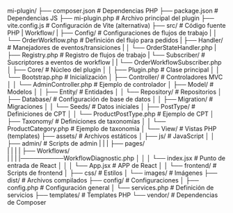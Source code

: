 mi-plugin/
├── composer.json               # Dependencias PHP
├── package.json                # Dependencias JS
├── mi-plugin.php               # Archivo principal del plugin
├── vite.config.js              # Configuración de Vite (alternativa)
├── src/                        # Código fuente PHP
|   Workflow/
|   ├── Config/              # Configuraciones de flujos de trabajo
|   │   └── OrderWorkflow.php  # Definición del flujo para pedidos
|   ├── Handler/             # Manejadores de eventos/transiciones
|   │   └── OrderStateHandler.php
|   ├── Registry.php         # Registro de flujos de trabajo 
|   └── Subscriber/          # Suscriptores a eventos de workflow
|   |    └── OrderWorkflowSubscriber.php 
│   ├── Core/                   # Núcleo del plugin
│   │   ├── Plugin.php          # Clase principal 
│   │   └── Bootstrap.php       # Inicialización
│   ├── Controller/             # Controladores MVC
│   │   └── AdminController.php # Ejemplo de controlador
│   ├── Model/                  # Modelos
│   │   ├── Entity/             # Entidades
│   │   └── Repository/         # Repositorios
│   ├── Database/               # Configuración de base de datos
│   │   ├── Migration/          # Migraciones
│   │   └── Seeds/              # Datos iniciales
│   ├── PostType/               # Definiciones de CPT
│   │   └── ProductPostType.php # Ejemplo de CPT
│   ├── Taxonomy/               # Definiciones de taxonomías
│   │   └── ProductCategory.php # Ejemplo de taxonomía
│   └── View/                   # Vistas PHP (templates)
├── assets/                     # Archivos estáticos
│   ├── js/                     # JavaScript
│   │   ├── admin/              # Scripts de admin
|   |   |    ├── pages/     
|   |   |    |     ├── Workflows/   
|   |   |    |──────────WorkflowDiagnostic.php 
│   │   │    └── index.jsx        # Punto de entrada de React 
│   │   │    └── App.jsx        # APP de  React 
│   │   └── frontend/           # Scripts de frontend
│   ├── css/                    # Estilos
│   └── images/                 # Imágenes
├── dist/                       # Archivos compilados
├── config/                     # Configuraciones
│   ├── config.php              # Configuración general
│   └── services.php            # Definición de servicios
├── templates/                  # Templates PHP
└── vendor/                     # Dependencias de Composer